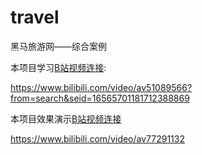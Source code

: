 # travel
黑马旅游网——综合案例

本项目学习[B站视频连接](https://www.bilibili.com/video/av51089566?from=search&seid=16565701181712388869):

https://www.bilibili.com/video/av51089566?from=search&seid=16565701181712388869

本项目效果演示[B站视频连接](https://www.bilibili.com/video/av77291132)

https://www.bilibili.com/video/av77291132

